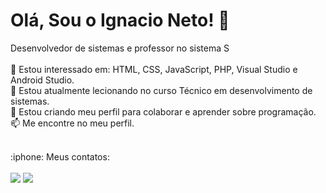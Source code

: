 <div align="left">


# Olá, Sou o Ignacio Neto! 👋
Desenvolvedor de sistemas e professor no sistema S
  <br><br>
👀 Estou interessado em: HTML, CSS, JavaScript, PHP, Visual Studio e Android Studio.<br>
🌱 Estou atualmente lecionando no curso Técnico em desenvolvimento de sistemas.<br>
💞️ Estou criando meu perfil para colaborar e aprender sobre programação.<br>
📫 Me encontre no meu perfil.<br>
</div>
<br>

<div style="display: inline_block">

<div style="display: inline_block">
<div align="left">
  :iphone: Meus contatos: 
  <div style="display: inline_block"><br>
    <a href="mailto:ignacio.cunha.neto@gmail.com"><img src="https://img.shields.io/badge/-Gmail-%23333?style=for-the-badge&logo=gmail&logoColor=white" target="_blank"></a>
    <a href="https://www.linkedin.com/in/ignacio-neto" target="_blank"><img src="https://img.shields.io/badge/-LinkedIn-%230077B5?style=for-the-badge&logo=linkedin&logoColor=white" target="_blank"></a> 
    </div>
</div> <br>
  

 


<!---
IgnacioNeto/IgnacioNeto is a ✨ special ✨ repository because its `README.md` (this file) appears on your GitHub profile.
You can click the Preview link to take a look at your changes.
--->
